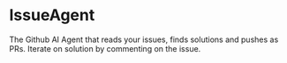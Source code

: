 # IssueAgent
The Github AI Agent that reads your issues, finds solutions and pushes as PRs. Iterate on solution by commenting on the issue.
